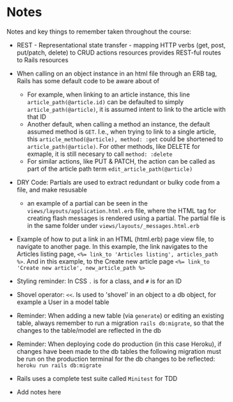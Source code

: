 # Notes

Notes and key things to remember taken throughout the course:

* REST - Representational state transfer - mapping HTTP verbs (get, post, put/patch, delete) to CRUD actions
resources provides REST-ful routes to Rails resources

* When calling on an object instance in an html file through an ERB tag, Rails has some default code to be aware about of
  * For example, when linking to an article instance, this line `article_path(@article.id)` can be defaulted to simply `article_path(@article)`, it is assumed intent to link to the article with that ID
  * Another default, when calling a method an instance, the default assumed method is `GET`. I.e., when trying to link to a single article, this `article_method(@article), method: :get` could be shortened to `article_path(@article)`. For other methods, like DELETE for exmaple, it is still necesary to call `method: :delete`
  * For similar actions, like PUT & PATCH, the action can be called as part of the article path term `edit_article_path(@article)`

* DRY Code: Partials are used to extract redundant or bulky code from a file, and make resusable
  * an example of a partial can be seen in the `views/layouts/application.html.erb` file, where the HTML tag for creating flash messages is rendered using a partial. The partial file is in the same folder under `views/layouts/_messages.html.erb`

* Example of how to put a link in an HTML (html.erb) page view file, to navigate to another page. In this example, the link navigates to the Articles listing page, `<%= link_to 'Articles listing', articles_path %>`. And in this example, to the Create new article page `<%= link_to 'Create new article', new_article_path %>`

* Styling reminder: In CSS `.` is for a class, and `#` is for an ID

* Shovel operator: `<<`. Is used to 'shovel' in an object to a db object, for example a User in a model table

* Reminder: When adding a new table (via `generate`) or editing an existing table, always remember to run a migration `rails db:migrate`, so that the changes to the table/model are reflected in the db

* Reminder: When deploying code do production (in this case Heroku), if changes have been made to the db tables the following migration must be run on the production terminal for the db changes to be reflected: `heroku run rails db:migrate`

* Rails uses a complete test suite called `Minitest` for TDD

* Add notes here
